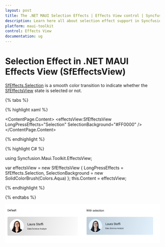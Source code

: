 ```yaml
---
layout: post
title: The .NET MAUI Selection Effects | Effects View control | Syncfusion®
description: Learn here all about selection effect support in Syncfusion® .NET MAUI Effects View (SfEffectsView) control and more.
platform: maui-toolkit
control: Effects View
documentation: ug
---
```


# Selection Effect in .NET MAUI Effects View (SfEffectsView)

[SfEffects.Selection](https://help.syncfusion.com/cr/maui-toolkit/Syncfusion.Maui.Toolkit.EffectsView.SfEffects.html#Syncfusion_Maui_Toolkit_EffectsView_SfEffects_Selection) is a smooth color transition to indicate whether the [SfEffectsView](https://help.syncfusion.com/cr/maui-toolkit/Syncfusion.Maui.Toolkit.EffectsView.SfEffectsView.html) state is selected or not.

{% tabs %} 

{% highlight xaml %}

<ContentPage 
    xmlns:effectsView="clr-namespace:Syncfusion.Maui.Toolkit.EffectsView;assembly=Syncfusion.Maui.Toolkit">
    <ContentPage.Content> 
	<effectsView:SfEffectsView
        LongPressEffects="Selection"
        SelectionBackground="#FF0000" /> 
	</ContentPage.Content> 
</ContentPage>

{% endhighlight %}

{% highlight C# %}

using Syncfusion.Maui.Toolkit.EffectsView;

var effectsView = new SfEffectsView
{
    LongPressEffects = SfEffects.Selection,
    SelectionBackground = new SolidColorBrush(Colors.Aqua)
};
this.Content = effectsView;  

{% endhighlight %}

{% endtabs %}

![.net maui selection effect](Effects_images/net_maui_selection_effect.png)